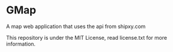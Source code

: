 # GMap
A map web application that uses the api from shipxy.com

This repository is under the MIT License, read license.txt for more information.
